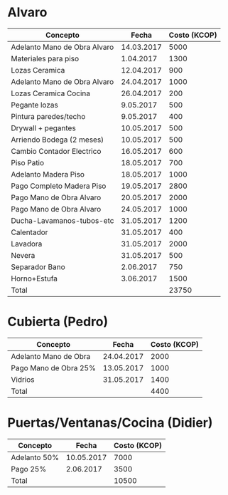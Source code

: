 # Alvaro

|Concepto | Fecha | Costo (KCOP)|
| ------- | ------| ----------- |
| Adelanto Mano de Obra Alvaro | 14.03.2017 | 5000|
| Materiales para piso | 1.04.2017 | 1300|
| Lozas Ceramica | 12.04.2017 | 900|
| Adelanto Mano de Obra Alvaro | 24.04.2017 | 1000| 
| Lozas Ceramica Cocina | 26.04.2017 | 200|
| Pegante lozas | 9.05.2017| 500|
| Pintura paredes/techo | 9.05.2017| 400|
| Drywall + pegantes | 10.05.2017| 500|
| Arriendo Bodega (2 meses) | 10.05.2017| 500|
| Cambio Contador Electrico | 16.05.2017| 600|
| Piso Patio | 18.05.2017|700|
| Adelanto Madera Piso | 18.05.2017| 1000|
| Pago Completo Madera Piso | 19.05.2017| 2800|
| Pago Mano de Obra Alvaro| 20.05.2017| 2000|
| Pago Mano de Obra Alvaro | 24.05.2017 | 1000|
| Ducha-Lavamanos-tubos-etc | 31.05.2017| 1200|
| Calentador | 31.05.2017| 400|
| Lavadora | 31.05.2017| 2000|
| Nevera | 31.05.2017|500|
| Separador Bano | 2.06.2017|750|
| Horno+Estufa | 3.06.2017 | 1500|
|Total | | 23750|


# Cubierta (Pedro)

|Concepto | Fecha | Costo (KCOP)|
| ------- | ------| ----------- |
| Adelanto Mano de Obra | 24.04.2017 | 2000|
| Pago Mano de Obra 25%| 13.05.2017 | 1000|
| Vidrios | 31.05.2017 | 1400|
|Total | | 4400|

# Puertas/Ventanas/Cocina (Didier)

|Concepto | Fecha | Costo (KCOP)|
| ------- | ------| ----------- |
|Adelanto 50% | 10.05.2017 | 7000|
|Pago 25% | 2.06.2017| 3500|
|Total | | 10500|

